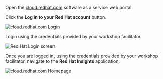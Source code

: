 Open the <a href="https://cloud.redhat.com" target="_blank">cloud.redhat.com</a>
software as a service web portal.

Click the **Log in to your Red Hat account** button.

![cloud.redhat.com Login](/rhel-labs/insights-workshop/assets/cloud.redhat.com-homepage.png)

Login using the credentials provided by your workshop facilitator.

![Red Hat Login screen](/rhel-labs/insights-workshop/assets/redhat-login.png)

Once you are logged in, using the credentials provided by your workshop
facilitator, navigate to the **Red Hat Insights** application.

![cloud.redhat.com Homepage](/rhel-labs/insights-workshop/assets/cloud.redhat.com-homepage-postlogin.png)


